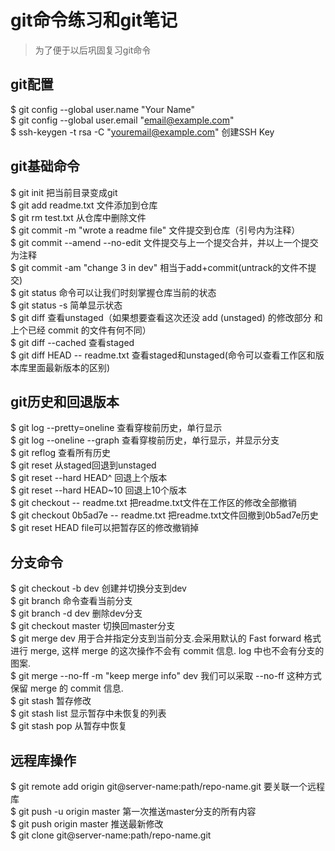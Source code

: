 # git命令练习和git笔记
> 为了便于以后巩固复习git命令

## git配置
$ git config --global user.name "Your Name"  
$ git config --global user.email "email@example.com"  
$ ssh-keygen -t rsa -C "youremail@example.com" 创建SSH Key  

## git基础命令
$ git init 把当前目录变成git  
$ git add readme.txt 文件添加到仓库  
$ git rm test.txt 从仓库中删除文件  
$ git commit -m "wrote a readme file" 文件提交到仓库（引号内为注释）  
$ git commit --amend --no-edit 文件提交与上一个提交合并，并以上一个提交为注释  
$ git commit -am "change 3 in dev" 相当于add+commit(untrack的文件不提交)  
$ git status 命令可以让我们时刻掌握仓库当前的状态  
$ git status -s 简单显示状态  
$ git diff 查看unstaged（如果想要查看这次还没 add (unstaged) 的修改部分 和上个已经 commit 的文件有何不同）  
$ git diff --cached 查看staged  
$ git diff HEAD -- readme.txt 查看staged和unstaged(命令可以查看工作区和版本库里面最新版本的区别)  

## git历史和回退版本
$ git log --pretty=oneline 查看穿梭前历史，单行显示  
$ git log --oneline --graph 查看穿梭前历史，单行显示，并显示分支  
$ git reflog 查看所有历史  
$ git reset  从staged回退到unstaged  
$ git reset --hard HEAD^ 回退上个版本  
$ git reset --hard HEAD~10 回退上10个版本  
$ git checkout -- readme.txt 把readme.txt文件在工作区的修改全部撤销  
$ git checkout 0b5ad7e -- readme.txt 把readme.txt文件回撤到0b5ad7e历史  
$ git reset HEAD file可以把暂存区的修改撤销掉  

## 分支命令
$ git checkout -b dev 创建并切换分支到dev  
$ git branch 命令查看当前分支  
$ git branch -d dev 删除dev分支  
$ git checkout master 切换回master分支  
$ git merge dev 用于合并指定分支到当前分支.会采用默认的 Fast forward 格式进行 merge, 这样 merge 的这次操作不会有 commit 信息. log 中也不会有分支的图案.  
$ git merge --no-ff -m "keep merge info" dev  我们可以采取 --no-ff 这种方式保留 merge 的 commit 信息.  
$ git stash 暂存修改  
$ git stash list 显示暂存中未恢复的列表  
$ git stash pop 从暂存中恢复  

## 远程库操作
$ git remote add origin git@server-name:path/repo-name.git 要关联一个远程库  
$ git push -u origin master 第一次推送master分支的所有内容  
$ git push origin master 推送最新修改  
$ git clone git@server-name:path/repo-name.git  